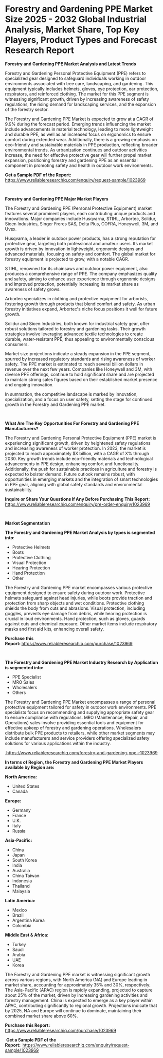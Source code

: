 <p><h1>Forestry and Gardening PPE Market Size 2025 - 2032 Global Industrial Analysis, Market Share, Top Key Players, Product Types and Forecast Research Report</h1></p><p><strong>Forestry and Gardening PPE Market Analysis and Latest Trends</strong></p>
<p><p>Forestry and Gardening Personal Protective Equipment (PPE) refers to specialized gear designed to safeguard individuals working in outdoor environments associated with tree care, landscaping, and gardening. This equipment typically includes helmets, gloves, eye protection, ear protection, respirators, and reinforced clothing. The market for this PPE segment is witnessing significant growth, driven by increasing awareness of safety regulations, the rising demand for landscaping services, and the expansion of the forestry sector.</p><p>The Forestry and Gardening PPE Market is expected to grow at a CAGR of 9.9% during the forecast period. Emerging trends influencing the market include advancements in material technology, leading to more lightweight and durable PPE, as well as an increased focus on ergonomics to ensure comfort during extended wear. Additionally, there is a growing emphasis on eco-friendly and sustainable materials in PPE production, reflecting broader environmental trends. As urbanization continues and outdoor activities increase, the need for effective protective gear will further propel market expansion, positioning forestry and gardening PPE as an essential component in promoting safety and health in outdoor work environments.</p></p>
<p><strong>Get a Sample PDF of the Report:&nbsp;</strong> <a href="https://www.reliableresearchiq.com/enquiry/request-sample/1023969?utm_campaign=3124&utm_medium=2&utm_source=Github&utm_content=ia&utm_term=18042025&utm_id=forestry-and-gardening-ppe">https://www.reliableresearchiq.com/enquiry/request-sample/1023969</a></p>
<p>&nbsp;</p>
<p><strong>Forestry and Gardening PPE Major Market Players</strong></p>
<p><p>The Forestry and Gardening PPE (Personal Protective Equipment) market features several prominent players, each contributing unique products and innovations. Major companies include Husqvarna, STIHL, Arbortec, Solidur, Sioen Industries, Singer Freres SAS, Delta Plus, COFRA, Honeywell, 3M, and Uvex.</p><p>Husqvarna, a leader in outdoor power products, has a strong reputation for protective gear, targeting both professional and amateur users. Its market growth is driven by innovation in lightweight, ergonomic designs and advanced materials, focusing on safety and comfort. The global market for forestry equipment is projected to grow, with a notable CAGR. </p><p>STIHL, renowned for its chainsaws and outdoor power equipment, also produces a comprehensive range of PPE. The company emphasizes quality and safety, aiming to enhance user experience through ergonomic designs and improved protection, potentially increasing its market share as awareness of safety grows.</p><p>Arbortec specializes in clothing and protective equipment for arborists, fostering growth through products that blend comfort and safety. As urban forestry initiatives expand, Arbortec's niche focus positions it well for future growth.</p><p>Solidur and Sioen Industries, both known for industrial safety gear, offer robust solutions tailored to forestry and gardening tasks. Their growth strategies involve leveraging advanced textile technologies to create durable, water-resistant PPE, thus appealing to environmentally conscious consumers.</p><p>Market size projections indicate a steady expansion in the PPE segment, spurred by increased regulatory standards and rising awareness of worker safety. The PPE market is estimated to reach several billion dollars in revenue over the next few years. Companies like Honeywell and 3M, with diverse PPE offerings, continue to hold significant share and are projected to maintain strong sales figures based on their established market presence and ongoing innovation. </p><p>In summation, the competitive landscape is marked by innovation, specialization, and a focus on user safety, setting the stage for continued growth in the Forestry and Gardening PPE market.</p></p>
<p>&nbsp;</p>
<p><strong>What Are The Key Opportunities For Forestry and Gardening PPE Manufacturers?</strong></p>
<p><p>The Forestry and Gardening Personal Protective Equipment (PPE) market is experiencing significant growth, driven by heightened safety regulations and increasing awareness of worker protection. In 2023, the market is projected to reach approximately $X billion, with a CAGR of X% through 2030. Key growth trends include eco-friendly materials and technological advancements in PPE design, enhancing comfort and functionality. Additionally, the push for sustainable practices in agriculture and forestry is expected to bolster demand. Future outlook remains robust, with opportunities in emerging markets and the integration of smart technologies in PPE gear, aligning with global safety standards and environmental sustainability.</p></p>
<p><strong>Inquire or Share Your Questions If Any Before Purchasing This Report:</strong> <a href="https://www.reliableresearchiq.com/enquiry/pre-order-enquiry/1023969?utm_campaign=3124&utm_medium=2&utm_source=Github&utm_content=ia&utm_term=18042025&utm_id=forestry-and-gardening-ppe">https://www.reliableresearchiq.com/enquiry/pre-order-enquiry/1023969</a></p>
<p>&nbsp;</p>
<p><strong>Market Segmentation</strong></p>
<p><strong>The Forestry and Gardening PPE Market Analysis by types is segmented into:</strong></p>
<p><ul><li>Protective Helmets</li><li>Boots</li><li>Protective Clothing</li><li>Visual Protection</li><li>Hearing Protection</li><li>Hand Protection</li><li>Other</li></ul></p>
<p><p>The Forestry and Gardening PPE market encompasses various protective equipment designed to ensure safety during outdoor work. Protective helmets safeguard against head injuries, while boots provide traction and protection from sharp objects and wet conditions. Protective clothing shields the body from cuts and abrasions. Visual protection, including goggles, prevents eye damage from debris, while hearing protection is crucial in loud environments. Hand protection, such as gloves, guards against cuts and chemical exposure. Other market items include respiratory masks and first aid kits, enhancing overall safety.</p></p>
<p><strong>Purchase this Report:&nbsp;</strong><a href="https://www.reliableresearchiq.com/purchase/1023969?utm_campaign=3124&utm_medium=2&utm_source=Github&utm_content=ia&utm_term=18042025&utm_id=forestry-and-gardening-ppe">https://www.reliableresearchiq.com/purchase/1023969</a></p>
<p>&nbsp;</p>
<p><strong>The Forestry and Gardening PPE Market Industry Research by Application is segmented into:</strong></p>
<p><ul><li>PPE Specialist</li><li>MRO Sales</li><li>Wholesalers</li><li>Others</li></ul></p>
<p><p>The Forestry and Gardening PPE Market encompasses a range of personal protective equipment tailored for safety in outdoor work environments. PPE specialists focus on recommending and supplying appropriate safety gear to ensure compliance with regulations. MRO (Maintenance, Repair, and Operations) sales involve providing essential tools and equipment for effective upkeep of forestry and gardening operations. Wholesalers distribute bulk PPE products to retailers, while other market segments may include manufacturers and service providers offering specialized safety solutions for various applications within the industry.</p></p>
<p><a href="https://www.reliableresearchiq.com/forestry-and-gardening-ppe-r1023969?utm_campaign=3124&utm_medium=2&utm_source=Github&utm_content=ia&utm_term=18042025&utm_id=forestry-and-gardening-ppe">&nbsp;https://www.reliableresearchiq.com/forestry-and-gardening-ppe-r1023969</a></p>
<p><strong>In terms of Region, the Forestry and Gardening PPE Market Players available by Region are:</strong></p>
<p>
    <p> <strong> North America: </strong>
        <ul>
            <li>United States</li>
            <li>Canada</li>
        </ul>
        </p> 
    <p> <strong> Europe: </strong>
        <ul>
            <li>Germany</li>
            <li>France</li>
            <li>U.K.</li>
            <li>Italy</li>
            <li>Russia</li>
        </ul>
        </p> 
    <p> <strong> Asia-Pacific: </strong>
        <ul>
            <li>China</li>
            <li>Japan</li>
            <li>South Korea</li>
            <li>India</li>
            <li>Australia</li>
            <li>China Taiwan</li>
            <li>Indonesia</li>
            <li>Thailand</li>
            <li>Malaysia</li>
        </ul>
        </p> 
    <p> <strong> Latin America: </strong>
        <ul>
            <li>Mexico</li>
            <li>Brazil</li>
            <li>Argentina Korea</li>
            <li>Colombia</li>
        </ul>
        </p> 
    <p> <strong> Middle East & Africa: </strong>
        <ul>
            <li>Turkey</li>
            <li>Saudi</li>
            <li>Arabia</li>
            <li>UAE</li>
            <li>Korea</li>
        </ul>
    </p>
    </p>
<p><p>The Forestry and Gardening PPE market is witnessing significant growth across various regions, with North America (NA) and Europe leading in market share, accounting for approximately 35% and 30%, respectively. The Asia-Pacific (APAC) region is rapidly expanding, projected to capture about 25% of the market, driven by increasing gardening activities and forestry management. China is expected to emerge as a key player within APAC, contributing significantly to regional growth. Projections indicate that by 2025, NA and Europe will continue to dominate, maintaining their combined market share above 60%.</p></p>
<p><strong>Purchase this Report: </strong><a href="https://www.reliableresearchiq.com/purchase/1023969?utm_campaign=3124&utm_medium=2&utm_source=Github&utm_content=ia&utm_term=18042025&utm_id=forestry-and-gardening-ppe">https://www.reliableresearchiq.com/purchase/1023969</a></p>
<p>&nbsp;<strong>Get a Sample PDF of the Report:&nbsp;&nbsp;</strong><a href="https://www.reliableresearchiq.com/enquiry/request-sample/1023969?utm_campaign=3124&utm_medium=2&utm_source=Github&utm_content=ia&utm_term=18042025&utm_id=forestry-and-gardening-ppe">https://www.reliableresearchiq.com/enquiry/request-sample/1023969</a></p>
<p><strong></strong></p>
<p><p></p><p></p><p></p></p>